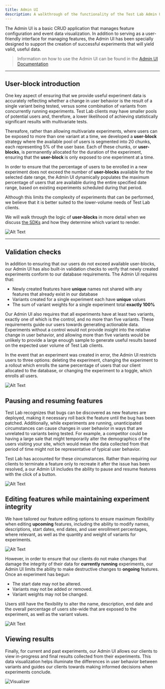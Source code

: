 ```yaml
---
title: Admin UI
description: A walkthrough of the functionality of the Test Lab Admin UI.
---
```


The Admin UI is a basic CRUD application that manages feature configuration and event data visualization. In addition to serving as a user-friendly interface for managing features, the Admin UI has been specially designed to support the creation of successful experiments that will yield valid, useful data.

> Information on how to use the Admin UI can be found in the [Admin UI Documentation](/docs/ui-docs)

---

## User-block introduction

One key aspect of ensuring that we provide useful experiment data is accurately reflecting whether a change in user behavior is the result of a single variant being tested, versus some combination of variants from concurrently running experiments. Test Lab clients may have smaller pools of potential users and, therefore, a lower likelihood of achieving statistically significant results with multivariate tests.

Thereafore, rather than allowing multivariate experiments, where users can be exposed to more than one variant at a time, we developed a **user-block** strategy where the available pool of users is segmented into 20 chunks, each representing 5% of the user base. Each of these chunks, or **user-blocks**, is permanently allocated for the duration of the experiment, ensuring that the **user-block** is only exposed to one experiment at a time.

In order to ensure that the percentage of users to be enrolled in a new experiment does not exceed the number of **user-blocks** available for the selected date range, the Admin UI dynamically populates the maximum percentage of users that are available during the entire specified date range, based on existing experiments scheduled during that period.

Although this limits the complexity of experiments that can be performed, we believe that it is better suited to the lower-volume needs of Test Lab clients.

We will walk through the logic of **user-blocks** in more detail when we discuss [the SDKs](/docs/sdk#user-blocks) and how they determine which variant to render.

![Alt Text](/images/DynamicUserBlocksByDate.gif)

---

## Validation checks

In addition to ensuring that our users do not exceed available user-blocks, our Admin UI has also built-in validation checks to verify that newly created experiments conform to our database requirements. The Admin UI requires that:

- Newly created features have **unique** names not shared with any features that already exist in our database
- Variants created for a single experiment each have **unique** values
- The sum of variant weights for a single experiment total **exactly 100%**

Our Admin UI also requires that all experiments have at least two variants, exactly one of which is the control, and no more than five variants. These requirements guide our users towards generating actionable data. Experiments without a control would not provide insight into the relative change in user behavior, and allowing more than five variants would be unlikely to provide a large enough sample to generate useful results based on the expected user volume of Test Lab clients.

In the event that an experiment was created in error, the Admin UI restricts users to three options: deleting the experiment, changing the experiment to a rollout which enrolls the same percentage of users that our client allocated to the database, or changing the experiment to a toggle, which enrolls all users.

![Alt Text](/images/VariantForm.png)

## Pausing and resuming features

Test Lab recognizes that bugs can be discovered as new features are deployed, making it necessary roll back the feature until the bug has been patched. Additionally, while experiments are running, unanticipated circumstances can cause changes in user behavior in ways that are unrelated to variants being tested. For example, a competitor could be having a large sale that might temporarily alter the demographics of the users visiting your site, which would mean the data collected from that period of time might not be representative of typical user behavior.

Test Lab has accounted for these circumstances. Rather than requiring our clients to terminate a feature only to recreate it after the issue has been resolved, a our Admin UI includes the ability to pause and resume features with the click of a button.

![Alt Text](/images/PauseResumeFeatures.gif)

## Editing features while maintaining experiment integrity

We have tailored our feature editing options to ensure maximum flexibility when editing **upcoming** features, including the ability to modify names, descriptions, start dates, end dates, and user enrollment percentages, where relevant, as well as the quantity and weight of variants for experiments.

![Alt Text](/images/EditingUpcomingFeatures.png)

However, in order to ensure that our clients do not make changes that damage the integrity of their data for **currently running** experiments, our Admin UI limits the ability to make destructive changes to **ongoing** features. Once an experiment has begun:

- The start date may not be altered.
- Variants may not be added or removed.
- Variant weights may not be changed.

Users still have the flexibility to alter the name, description, end date and the overall percentage of users site-wide that are exposed to the experiment, as well as the variant values.

![Alt Text](/images/EditingOngoingFeatures.png)

## Viewing results

Finally, for current and past experiments, our Admin UI allows our clients to view in-progress and final results collected from their experiments. This data visualization helps illuminate the differences in user behavior between variants and guides our clients towards making informed decisions when experiments conclude.

![Visualizer](/images/RyanVisualizer.gif)
